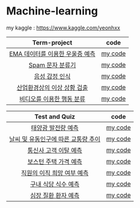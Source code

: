 # Machine-learning

my kaggle : https://www.kaggle.com/yeonhxx

|Term-project|code|
|:------:|:------:|
|[EMA 데이터를 이용한 우울증 예측](https://www.kaggle.com/c/2021-ml-tp8)|[my code](https://github.com/yeonx/Machine-learning/blob/main/Term-project/%EC%9A%B0%EC%9A%B8%EC%A6%9D%20%EC%98%88%EC%B8%A1.ipynb)|
|[Spam 문자 분류기](https://www.kaggle.com/c/2021-ml-tp2-spam/overview)|[my code](https://github.com/yeonx/Machine-learning/blob/main/Term-project/Spam%EB%AC%B8%EC%9E%90%EB%B6%84%EB%A5%98%EA%B8%B0.ipynb)|
|[음성 감정 인식](https://www.kaggle.com/c/2021-ml-tp-p6)|[my code](https://github.com/yeonx/Machine-learning/blob/main/Term-project/%EC%9D%8C%EC%84%B1%EA%B0%90%EC%A0%95%EC%9D%B8%EC%8B%9D.ipynb)|
|[산업환경상의 이상 상황 검출](https://www.kaggle.com/c/2021-ml-tp04)|[my code](https://github.com/yeonx/Machine-learning/blob/main/Term-project/%EC%82%B0%EC%97%85%ED%99%98%EA%B2%BD%EC%83%81%EC%9D%98%20%EC%9D%B4%EC%83%81%20%EC%83%81%ED%99%A9%EA%B2%80%EC%B6%9C.ipynb)|
|[비디오를 이용한 행동 분류](https://www.kaggle.com/c/2021-ml-tp4/overview)|[my code](https://github.com/yeonx/Machine-learning/blob/main/Term-project/%EB%B9%84%EB%94%94%EC%98%A4%EB%A5%BC%20%EC%9D%B4%EC%9A%A9%ED%95%9C%20%ED%96%89%EB%8F%99%20%EB%B6%84%EB%A5%98.ipynb)|

|Test and Quiz|code|
|:------:|:------:|
|[태양광 발전량 예측](https://www.kaggle.com/c/2021-ml-quiz2-1)|[my code](https://github.com/yeonx/Machine-learning/blob/main/Test%20and%20Quiz/%ED%83%9C%EC%96%91%EA%B4%91%EC%98%88%EC%B8%A1.ipynb)|
|[날씨 및 유동인구에 따른 교통량 추이](https://www.kaggle.com/c/2021-ml-quiz2-2)|[my code](https://github.com/yeonx/Machine-learning/blob/main/Test%20and%20Quiz/%EA%B5%90%ED%86%B5%EB%9F%89%EC%98%88%EC%B8%A1.ipynb)|
|[통신사 고객 이탈 예측](https://www.kaggle.com/c/2021-ml-quiz2-3)|[my code](https://github.com/yeonx/Machine-learning/blob/main/Test%20and%20Quiz/%ED%86%B5%EC%8B%A0%EC%82%AC%EC%9D%B4%ED%83%88%EA%B3%A0%EA%B0%9D%EC%98%88%EC%B8%A1.ipynb)|
|[보스턴 주택 가격 예측](https://www.kaggle.com/c/2021-ml-quiz2-4)|[my code](https://github.com/yeonx/Machine-learning/blob/main/Test%20and%20Quiz/%EB%B3%B4%EC%8A%A4%ED%84%B4%EC%A3%BC%ED%83%9D%EA%B0%80%EA%B2%A9%EC%98%88%EC%B8%A1.ipynb)|
|[직원의 이직 희망 여부 예측](https://www.kaggle.com/c/2021-ml-quiz2-5)|[my code](https://github.com/yeonx/Machine-learning/blob/main/Test%20and%20Quiz/%EC%A7%81%EC%9B%90%20%EC%9D%B4%EC%A7%81%20%ED%9D%AC%EB%A7%9D%20%EC%97%AC%EB%B6%80%20%EC%98%88%EC%B8%A1.ipynb)|
|[구내 식당 식수 예측](https://www.kaggle.com/c/2021mlfinalexamp3)|[my code](https://github.com/yeonx/Machine-learning/blob/main/Test%20and%20Quiz/%EA%B5%AC%EB%82%B4%20%EC%8B%9D%EB%8B%B9%20%EC%8B%9D%EC%88%98%20%EC%98%88%EC%B8%A1.ipynb)|
|[심장 질환 환자 예측](https://www.kaggle.com/c/2021-ml-midterm-p1/overview)|[my code](https://github.com/yeonx/Machine-learning/blob/main/Test%20and%20Quiz/%EC%8B%AC%EC%9E%A5%EB%B3%91%EC%98%88%EC%B8%A1.ipynb)|
